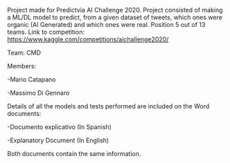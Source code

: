 Project made for Predictvia AI Challenge 2020.
Project consisted of making a ML/DL model to predict, from a given dataset of tweets, which ones were organic (AI Generated) and which ones were real.
Position 5 out of 13 teams. Link to competition: https://www.kaggle.com/competitions/aichallenge2020/

Team: CMD

Members:

-Mario Catapano

-Massimo Di Gennaro

Details of all the models and tests performed are included on the Word documents:

-Documento explicativo (In Spanish)

-Explanatory Document (In English)

Both documents contain the same information.

